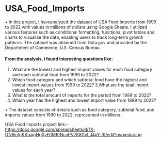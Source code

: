 # USA_Food_Imports

• In this project, I haveanalyzed the dataset of USA Food Imports from 1999 to 2022 with values in millions of dollars using Google Sheets. I utilized various features such as conditional formatting, functions, pivot tables and charts to visualize the data, enabling users to track long-term growth patterns. The dataset was obtained from Data.gov and provided by the Department of Commerce, U.S. Census Bureau.

#### From the analysis, i found interesting questions like:
1. What are the lowest and highest import values for each food category and each subtotal food from 1999 to 2022?
2. Which food category and which subtotal food have the highest and lowest import values from 1999 to 2022?
3.What are the total import values for each year?
4. What is the total amount of imports for the period from 1999 to 2022?
5. Which year has the highest and lowest import value from 1999 to 2022?

• The dataset consists of details such as food category, subtotal food, and imports values from 1999 to 2022, represented in millions.


USA Food Imports project link:- https://docs.google.com/spreadsheets/d/1X-ON6lnfqKKlxqgHg0yF0M6fNcuPV7K8GvLJ4pY-fII/edit?usp=sharing
